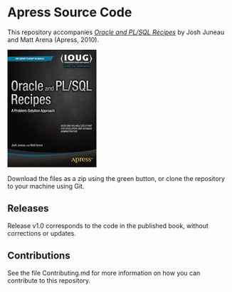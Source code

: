 # Apress Source Code

This repository accompanies [*Oracle and PL/SQL Recipes*](http://www.apress.com/9781430232070) by Josh Juneau and Matt Arena (Apress, 2010).

![Cover image](9781430232070.jpg)

Download the files as a zip using the green button, or clone the repository to your machine using Git.

## Releases

Release v1.0 corresponds to the code in the published book, without corrections or updates.

## Contributions

See the file Contributing.md for more information on how you can contribute to this repository.
